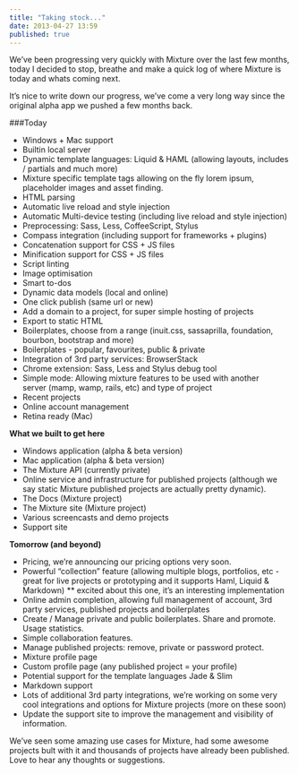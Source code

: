 ```yaml
---
title: "Taking stock..."
date: 2013-04-27 13:59
published: true
---
```


We&#8217;ve been progressing very quickly with Mixture over the last few months, today I decided to stop, breathe and make a quick log of where Mixture is today and whats coming next.

It&#8217;s nice to write down our progress, we&#8217;ve come a very long way since the original alpha app we pushed a few months back.

###Today

*   Windows + Mac support
*   Builtin local server
*   Dynamic template languages: Liquid &amp; HAML (allowing layouts, includes / partials and much more)
*   Mixture specific template tags allowing on the fly lorem ipsum, placeholder images and asset finding.
*   HTML parsing
*   Automatic live reload and style injection
*   Automatic Multi-device testing (including live reload and style injection)
*   Preprocessing: Sass, Less, CoffeeScript, Stylus
*   Compass integration (including support for frameworks + plugins)
*   Concatenation support for CSS + JS files
*   Minification support for CSS + JS files
*   Script linting
*   Image optimisation
*   Smart to-dos
*   Dynamic data models (local and online)
*   One click publish (same url or new)
*   Add a domain to a project, for super simple hosting of projects
*   Export to static HTML
*   Boilerplates, choose from a range (inuit.css, sassaprilla, foundation, bourbon, bootstrap and more)
*   Boilerplates - popular, favourites, public &amp; private
*   Integration of 3rd party services: BrowserStack
*   Chrome extension: Sass, Less and Stylus debug tool
*   Simple mode: Allowing mixture features to be used with another server (mamp, wamp, rails, etc) and type of project
*   Recent projects
*   Online account management
*   Retina ready (Mac)

**What we built to get here**

*   Windows application (alpha &amp; beta version)
*   Mac application (alpha &amp; beta version)
*   The Mixture API (currently private)
*   Online service and infrastructure for published projects (although we say static Mixture published projects are actually pretty dynamic).
*   The Docs (Mixture project)
*   The Mixture site (Mixture project)
*   Various screencasts and demo projects
*   Support site

**Tomorrow (and beyond)**

*   Pricing, we&#8217;re announcing our pricing options very soon.
*   Powerful &#8220;collection&#8221; feature (allowing multiple blogs, portfolios, etc - great for live projects or prototyping and it supports Haml, Liquid &amp; Markdown) ** excited about this one, it&#8217;s an interesting implementation
*   Online admin completion, allowing full management of account, 3rd party services, published projects and boilerplates
*   Create / Manage private and public boilerplates. Share and promote. Usage statistics.
*   Simple collaboration features.
*   Manage published projects: remove, private or password protect.
*   Mixture profile page
*   Custom profile page (any published project = your profile)
*   Potential support for the template languages Jade &amp; Slim
*   Markdown support
*   Lots of additional 3rd party integrations, we&#8217;re working on some very cool integrations and options for Mixture projects (more on these soon)
*   Update the support site to improve the management and visibility of information.

We&#8217;ve seen some amazing use cases for Mixture, had some awesome projects bult with it and thousands of projects have already been published.
<span>
Love to hear any thoughts or suggestions.</span>